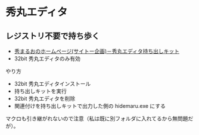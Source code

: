# 秀丸エディタ

## レジストリ不要で持ち歩く
- [秀まるおのホームページ(サイトー企画)－秀丸エディタ持ち出しキット](https://hide.maruo.co.jp/software/hmtakeout.html)
- 32bit 秀丸エディタのみ有効

やり方

- 32bit 秀丸エディタインストール
- 持ち出しキットを実行
- 32bit 秀丸エディタを削除
- 関連付けを持ち出しキットで出力した側の hidemaru.exe にする

マクロも引き継がれないので注意（私は既に別フォルダに入れてるから無問題だが）。
